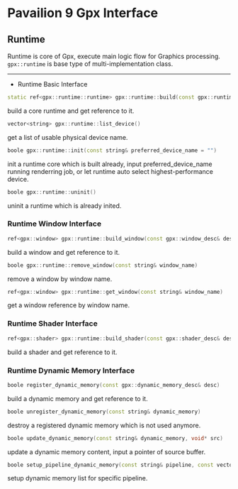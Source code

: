 Pavailion 9 Gpx Interface
=========

## Runtime
Runtime is core of Gpx, execute main logic flow for Graphics processing.<br>
`gpx::runtime` is base type of multi-implementation class.

---------

* Runtime Basic Interface

```cpp
static ref<gpx::runtime::runtime> gpx::runtime::build(const gpx::runtime_desc& desc)
```
build a core runtime and get reference to it.

```cpp
vector<string> gpx::runtime::list_device()
```
get a list of usable physical device name.

```cpp
boole gpx::runtime::init(const string& preferred_device_name = "")
```
init a runtime core which is built already,
input preferred_device_name running renderring job,
or let runtime auto select highest-performance device.

```cpp
boole gpx::runtime::uninit()
```
uninit a runtime which is already inited.

### Runtime Window Interface

```cpp
ref<gpx::window> gpx::runtime::build_window(const gpx::window_desc& desc)
```
build a window and get reference to it.

```cpp
boole gpx::runtime::remove_window(const string& window_name)
```
remove a window by window name.

```cpp
ref<gpx::window> gpx::runtime::get_window(const string& window_name)
```
get a window reference by window name.

### Runtime Shader Interface

```cpp
ref<gpx::shader> gpx::runtime::build_shader(const gpx::shader_desc& desc)
```
build a shader and get reference to it.

### Runtime Dynamic Memory Interface

```cpp
boole register_dynamic_memory(const gpx::dynamic_memory_desc& desc)
```
build a dynamic memory and get reference to it.

```cpp
boole unregister_dynamic_memory(const string& dynamic_memory)
```
destroy a registered dynamic memory which is not used anymore.

```cpp
boole update_dynamic_memory(const string& dynamic_memory, void* src)
```
update a dynamic memory content, input a pointer of source buffer.

```cpp
boole setup_pipeline_dynamic_memory(const string& pipeline, const vector<string>& dm_vec)
```
setup dynamic memory list for specific pipeline.


